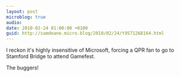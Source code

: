 ```yaml
---
layout: post
microblog: true
audio: 
date: 2010-02-24 01:00:00 +0100
guid: http://samdeane.micro.blog/2010/02/24/t9571268164.html
---
```

I reckon it's highly insensitive of Microsoft, forcing a QPR fan to go to Stamford Bridge to attend Gamefest.

The buggers!
